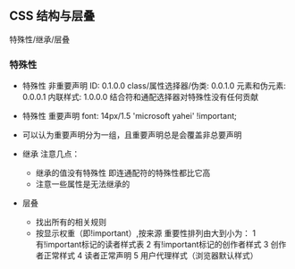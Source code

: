 ## CSS 结构与层叠 ##

特殊性/继承/层叠
### 特殊性 ###
 * 特殊性 非重要声明
    ID: 0.1.0.0
    class/属性选择器/伪类: 0.0.1.0
    元素和伪元素: 0.0.0.1
    内联样式: 1.0.0.0
    结合符和通配选择器对特殊性没有任何贡献
 * 特殊性 重要声明 font: 14px/1.5 'microsoft yahei' !important;
 * 可以认为重要声明分为一组，且重要声明总是会覆盖非总要声明

* 继承
注意几点：
    * 继承的值没有特殊性 即连通配符的特殊性都比它高
    * 注意一些属性是无法继承的

* 层叠
    * 找出所有的相关规则
    * 按显示权重（即!important）,按来源 重要性排列由大到小为：
              1 有!important标记的读者样式表
              2 有!important标记的创作者样式
              3 创作者正常样式
              4 读者正常声明
              5 用户代理样式（浏览器默认样式）